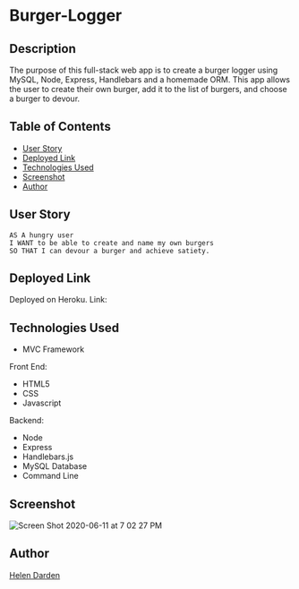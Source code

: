 # Burger-Logger

## Description

The purpose of this full-stack web app is to create a burger logger using MySQL, Node, Express, Handlebars and a homemade ORM. This app allows the user to create their own burger, add it to the list of burgers, and choose a burger to devour.

## Table of Contents

 
* [User Story](#user_story)  
* [Deployed Link](#deployed_link)  
* [Technologies Used](#technologies_used)  
* [Screenshot](#screenshot)  
* [Author](#author)

## User Story

```
AS A hungry user
I WANT to be able to create and name my own burgers
SO THAT I can devour a burger and achieve satiety.
```

## Deployed Link

Deployed on Heroku. Link: 

## Technologies Used

- MVC Framework

Front End:
   - HTML5
   - CSS
   - Javascript

Backend:
   - Node 
   - Express 
   - Handlebars.js
   - MySQL Database
   - Command Line

## Screenshot
![Screen Shot 2020-06-11 at 7 02 27 PM](https://user-images.githubusercontent.com/63661120/84447660-a07c9a80-ac16-11ea-802d-34afa38955d5.png)


## Author

[Helen Darden](https://github.com/hdarden)


